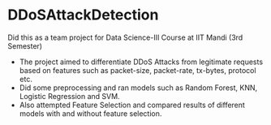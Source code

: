 # DDoSAttackDetection
Did this as a team project for Data Science-III Course at IIT Mandi (3rd Semester)

- The project aimed to differentiate DDoS Attacks from legitimate requests based on features such as packet-size, packet-rate, tx-bytes, protocol etc.
- Did some preprocessing and ran models such as Random Forest, KNN, Logistic Regression and SVM.
- Also attempted Feature Selection and compared results of different models with and without feature selection.
